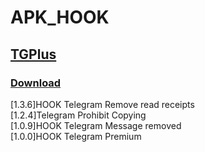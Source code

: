 # APK_HOOK   
## [TGPlus](https://github.com/Eoyz369/APK_HOOK/tree/main/TGPlus)   
### [Download](https://github.com/Eoyz369/APK_HOOK/releases/tag/TGPlus)
[1.3.6]HOOK Telegram Remove read receipts   
[1.2.4]Telegram Prohibit Copying   
[1.0.9]HOOK Telegram Message removed   
[1.0.0]HOOK Telegram Premium   


